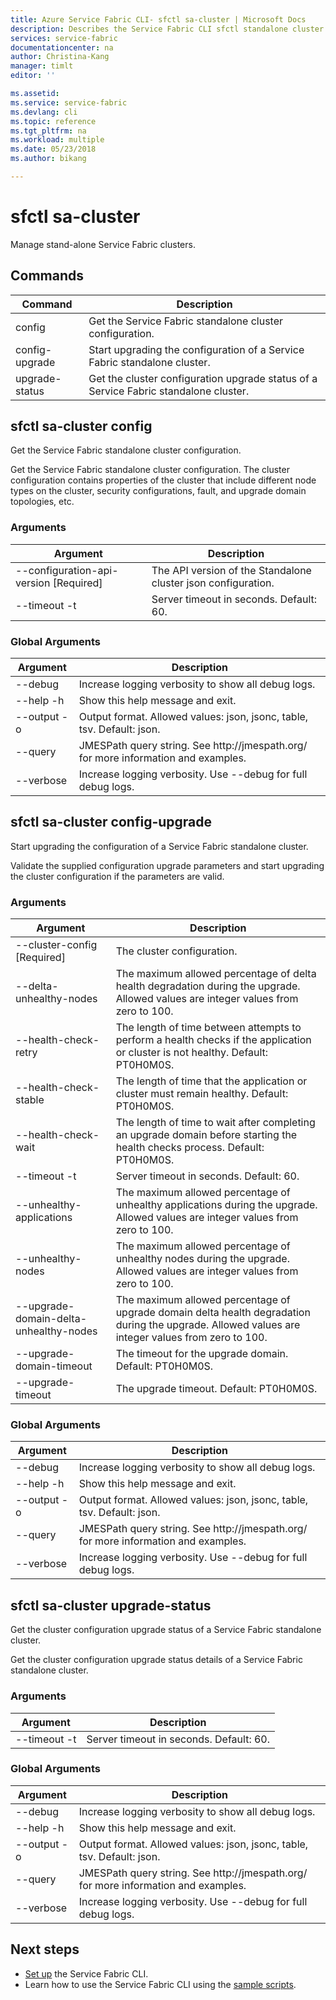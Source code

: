 ```yaml
---
title: Azure Service Fabric CLI- sfctl sa-cluster | Microsoft Docs
description: Describes the Service Fabric CLI sfctl standalone cluster commands.
services: service-fabric
documentationcenter: na
author: Christina-Kang
manager: timlt
editor: ''

ms.assetid: 
ms.service: service-fabric
ms.devlang: cli
ms.topic: reference
ms.tgt_pltfrm: na
ms.workload: multiple
ms.date: 05/23/2018
ms.author: bikang

---
```

# sfctl sa-cluster
Manage stand-alone Service Fabric clusters.

## Commands

|Command|Description|
| --- | --- |
| config | Get the Service Fabric standalone cluster configuration. |
| config-upgrade | Start upgrading the configuration of a Service Fabric standalone cluster. |
| upgrade-status | Get the cluster configuration upgrade status of a Service Fabric standalone cluster. |

## sfctl sa-cluster config
Get the Service Fabric standalone cluster configuration.

Get the Service Fabric standalone cluster configuration. The cluster configuration contains properties of the cluster that include different node types on the cluster, security configurations, fault, and upgrade domain topologies, etc.

### Arguments

|Argument|Description|
| --- | --- |
| --configuration-api-version [Required] | The API version of the Standalone cluster json configuration. |
| --timeout -t | Server timeout in seconds.  Default\: 60. |

### Global Arguments

|Argument|Description|
| --- | --- |
| --debug | Increase logging verbosity to show all debug logs. |
| --help -h | Show this help message and exit. |
| --output -o | Output format.  Allowed values\: json, jsonc, table, tsv.  Default\: json. |
| --query | JMESPath query string. See http\://jmespath.org/ for more information and examples. |
| --verbose | Increase logging verbosity. Use --debug for full debug logs. |

## sfctl sa-cluster config-upgrade
Start upgrading the configuration of a Service Fabric standalone cluster.

Validate the supplied configuration upgrade parameters and start upgrading the cluster configuration if the parameters are valid.

### Arguments

|Argument|Description|
| --- | --- |
| --cluster-config            [Required] | The cluster configuration. |
| --delta-unhealthy-nodes | The maximum allowed percentage of delta health degradation during the upgrade. Allowed values are integer values from zero to 100. |
| --health-check-retry | The length of time between attempts to perform a health checks if the application or cluster is not healthy.  Default\: PT0H0M0S. |
| --health-check-stable | The length of time that the application or cluster must remain healthy.  Default\: PT0H0M0S. |
| --health-check-wait | The length of time to wait after completing an upgrade domain before starting the health checks process.  Default\: PT0H0M0S. |
| --timeout -t | Server timeout in seconds.  Default\: 60. |
| --unhealthy-applications | The maximum allowed percentage of unhealthy applications during the upgrade. Allowed values are integer values from zero to 100. |
| --unhealthy-nodes | The maximum allowed percentage of unhealthy nodes during the upgrade. Allowed values are integer values from zero to 100. |
| --upgrade-domain-delta-unhealthy-nodes | The maximum allowed percentage of upgrade domain delta health degradation during the upgrade. Allowed values are integer values from zero to 100. |
| --upgrade-domain-timeout | The timeout for the upgrade domain.  Default\: PT0H0M0S. |
| --upgrade-timeout | The upgrade timeout.  Default\: PT0H0M0S. |

### Global Arguments

|Argument|Description|
| --- | --- |
| --debug | Increase logging verbosity to show all debug logs. |
| --help -h | Show this help message and exit. |
| --output -o | Output format.  Allowed values\: json, jsonc, table, tsv.  Default\: json. |
| --query | JMESPath query string. See http\://jmespath.org/ for more information and examples. |
| --verbose | Increase logging verbosity. Use --debug for full debug logs. |

## sfctl sa-cluster upgrade-status
Get the cluster configuration upgrade status of a Service Fabric standalone cluster.

Get the cluster configuration upgrade status details of a Service Fabric standalone cluster.

### Arguments

|Argument|Description|
| --- | --- |
| --timeout -t | Server timeout in seconds.  Default\: 60. |

### Global Arguments

|Argument|Description|
| --- | --- |
| --debug | Increase logging verbosity to show all debug logs. |
| --help -h | Show this help message and exit. |
| --output -o | Output format.  Allowed values\: json, jsonc, table, tsv.  Default\: json. |
| --query | JMESPath query string. See http\://jmespath.org/ for more information and examples. |
| --verbose | Increase logging verbosity. Use --debug for full debug logs. |

## Next steps
- [Set up](service-fabric-cli.md) the Service Fabric CLI.
- Learn how to use the Service Fabric CLI using the [sample scripts](/azure/service-fabric/scripts/sfctl-upgrade-application).